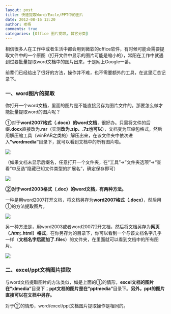 ```yaml
---
layout: post
title: 快速提取Word/Excle/PPT中的图片
date: 2012-08-16 12:20
author: 老杨
comments: true
categories: [Office 图片提取, 其它分类]
---
```

相信很多人在工作中或者生活中都会用到微软的office软件，有时候可能会需要提取文件中的一个原图（打开文件中显示的图片可能是缩小的），常阳在工作中就遇到过要批量提取word文档中的图片出来，于是网上Google一番。

前辈们已经给出了很好的方法，操作并不难，也不需要额外的工具，在这里汇总记录下。
<!--more-->
<h3>一、word图片的提取</h3>

你打开一个word文档，里面的图片是不能直接另存为图片文件的。那要怎么做才能批量提取word的图片呢？

①对于<strong>word2007格式（.docx）的word文档</strong>，很好办。只需将文件的后缀<strong>.docx</strong>直接改为<strong>.rar</strong>（实测<strong>改为.zip、.7z也可以</strong>），文档变为压缩包格式，然后用解压缩工具（winRAR之类的）解压出来，在该文件夹中依次进入<strong>”wordmedia”</strong>目录下，就可以看到文档中的所有图片啦。

<img  src="//cyhour.com/wp-content/uploads/2012/08/Word-Excle-PPT-1.jpg" />

（如果文档未显示后缀名，任意打开一个文件夹，在“工具”→”文件夹选项”→“查看”中反选”隐藏已知文件类型的扩展名”，确定保存即可）

<img  src="//cyhour.com/wp-content/uploads/2012/08/Word-Excle-PPT-2.jpg" />

<strong>②对于word2003格式（.doc）的word文档，有两种方法。</strong>

一种是用word2007打开文档，将文档另存为<strong>word2007格式（.docx）</strong>，然后用①的方法提取图片。

<img  src="//cyhour.com/wp-content/uploads/2012/08/Word-Excle-PPT-3.jpg" />

另一种方法是，用word2003或者word2007打开文档，然后将文档另存为<strong>网页（*.htm;*.html）格式</strong>，在你另存为的目录下，你可以看到一个与该文档名字几乎一样（<strong>文档名字后面加了.file</strong>s）的文件夹，在里面就可以看到文档中的所有图片。

<img  src="//cyhour.com/wp-content/uploads/2012/08/Word-Excle-PPT-4.jpg" />

<h3>二、excel/ppt文档图片提取</h3>

与word文档提取图片的方法类似，如是上面的①的情形，<strong>excel文档的图片在”xlmedia”</strong>目录下；<strong>ppt文档的图片是在”pptmedia”</strong>目录下。<strong>另外，ppt的图片直接可以在文档中另存。</strong>

对于②的情形，word/excel/ppt文档图片提取操作是相同的。
